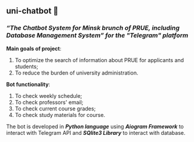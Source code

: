﻿## uni-chatbot 🤖

### _“The Chatbot System for Minsk brunch of PRUE, including Database Management System” for the "Telegram" platform_ 

**Main goals of project**:        
1. To optimize the search of information about PRUE for applicants and students; 
2. To reduce the burden of university administration.


**Bot functionality**:
1. To check weekly schedule;
2. To check professors' email;
3. To check current course grades;
4. To check study materials for course.


The bot is developed in **_Python language_** using **_Aiogram Framework_** to interact with Telegram API and **_SQlite3 Library_** to interact with database. 

